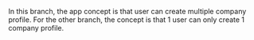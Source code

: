 In this branch, the app concept is that user can create multiple company profile.
For the other branch, the concept is that 1 user can only create 1 company profile.

